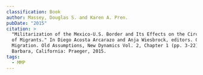 ```yaml
---
classification: Book
author: Massey, Douglas S. and Karen A. Pren.
pubDate: "2015"
citation: >
  "Militarization of the Mexico-U.S. Border and Its Effects on the Circularity
  of Migrants." In Diego Acosta Arcarazo and Anja Wiesbrock, editors. Global
  Migration. Old Assumptions, New Dynamics Vol. 2, Chapter 1 (pp. 3-22). Santa
  Barbara, California: Praeger, 2015.
tags:
  - MMP
---
```

